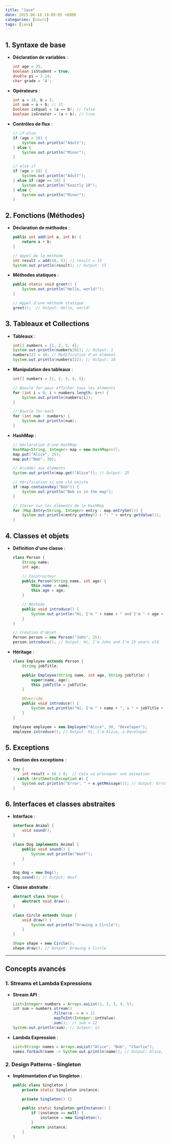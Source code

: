 ```yaml
---
title: "Java"
date: 2025-06-18 19:09:05 +0800
categories: [cours]
tags: [java]
---
```


## 1. **Syntaxe de base**

- **Déclaration de variables** :
  
  ```java
  int age = 25;
  boolean isStudent = true;
  double pi = 3.14;
  char grade = 'A';
  ```

- **Opérateurs** :
  
  ```java
  int a = 10, b = 5;
  int sum = a + b; // 15
  boolean isEqual = (a == b); // false
  boolean isGreater = (a > b); // true
  ```

- **Contrôles de flux** :
  
  ```java
  // if-else
  if (age > 18) {
      System.out.println("Adult");
  } else {
      System.out.println("Minor");
  }
  
  // else-if
  if (age > 18) {
      System.out.println("Adult");
  } else if (age == 18) {
      System.out.println("Exactly 18");
  } else {
      System.out.println("Minor");
  }
  ```

## 2. **Fonctions (Méthodes)**

- **Déclaration de méthodes** :
  
  ```java
  public int add(int a, int b) {
      return a + b;
  }
  
  // Appel de la méthode
  int result = add(10, 5); // result = 15
  System.out.println(result); // Output: 15
  ```

- **Méthodes statiques** :
  
  ```java
  public static void greet() {
      System.out.println("Hello, world!");
  }
  
  // Appel d'une méthode statique
  greet();  // Output: Hello, world!
  ```

## 3. **Tableaux et Collections**

- **Tableaux** :
  
  ```java
  int[] numbers = {1, 2, 3, 4};
  System.out.println(numbers[0]); // Output: 1
  numbers[2] = 10; // Modification d'un élément
  System.out.println(numbers[2]); // Output: 10
  ```

- **Manipulation des tableaux** :
  
  ```java
  int[] numbers = {1, 2, 3, 4, 5};
  
  // Boucle for pour afficher tous les éléments
  for (int i = 0; i < numbers.length; i++) {
      System.out.println(numbers[i]);
  }
  
  // Boucle for-each
  for (int num : numbers) {
      System.out.println(num);
  }
  ```

- **HashMap** :
  
  ```java
  // Déclaration d'une HashMap
  HashMap<String, Integer> map = new HashMap<>();
  map.put("Alice", 25);
  map.put("Bob", 30);
  
  // Accéder aux éléments
  System.out.println(map.get("Alice")); // Output: 25
  
  // Vérification si une clé existe
  if (map.containsKey("Bob")) {
      System.out.println("Bob is in the map");
  }
  
  // Itérer sur les éléments de la HashMap
  for (Map.Entry<String, Integer> entry : map.entrySet()) {
      System.out.println(entry.getKey() + ": " + entry.getValue());
  }
  ```

## 4. **Classes et objets**

- **Définition d'une classe** :
  
  ```java
  class Person {
      String name;
      int age;
  
      // Constructeur
      public Person(String name, int age) {
          this.name = name;
          this.age = age;
      }
  
      // Méthode
      public void introduce() {
          System.out.println("Hi, I'm " + name + " and I'm " + age + " years old.");
      }
  }
  
  // Création d'objet
  Person person = new Person("John", 25);
  person.introduce(); // Output: Hi, I'm John and I'm 25 years old.
  ```

- **Héritage** :
  
  ```java
  class Employee extends Person {
      String jobTitle;
  
      public Employee(String name, int age, String jobTitle) {
          super(name, age);
          this.jobTitle = jobTitle;
      }
  
      @Override
      public void introduce() {
          System.out.println("Hi, I'm " + name + ", a " + jobTitle + ".");
      }
  }
  
  Employee employee = new Employee("Alice", 30, "Developer");
  employee.introduce(); // Output: Hi, I'm Alice, a Developer.
  ```

## 5. **Exceptions**

- **Gestion des exceptions** :
  
  ```java
  try {
      int result = 10 / 0;  // Cela va provoquer une exception
  } catch (ArithmeticException e) {
      System.out.println("Error: " + e.getMessage()); // Output: Error: / by zero
  }
  ```

## 6. **Interfaces et classes abstraites**

- **Interface** :
  
  ```java
  interface Animal {
      void sound();
  }
  
  class Dog implements Animal {
      public void sound() {
          System.out.println("Woof");
      }
  }
  
  Dog dog = new Dog();
  dog.sound(); // Output: Woof
  ```

- **Classe abstraite** :
  
  ```java
  abstract class Shape {
      abstract void draw();
  }
  
  class Circle extends Shape {
      void draw() {
          System.out.println("Drawing a Circle");
      }
  }
  
  Shape shape = new Circle();
  shape.draw(); // Output: Drawing a Circle
  ```

* * *

## **Concepts avancés**

### 1. **Streams et Lambda Expressions**

- **Stream API** :
  
  ```java
  List<Integer> numbers = Arrays.asList(1, 2, 3, 4, 5);
  int sum = numbers.stream()
                   .filter(n -> n > 2)
                   .mapToInt(Integer::intValue)
                   .sum();  // sum = 12
  System.out.println(sum); // Output: 12
  ```

- **Lambda Expression** :
  
  ```java
  List<String> names = Arrays.asList("Alice", "Bob", "Charlie");
  names.forEach(name -> System.out.println(name)); // Output: Alice, Bob, Charlie
  ```

### 2. **Design Patterns - Singleton**

- **Implémentation d'un Singleton** :
  
  ```java
  public class Singleton {
      private static Singleton instance;
  
      private Singleton() {}
  
      public static Singleton getInstance() {
          if (instance == null) {
              instance = new Singleton();
          }
          return instance;
      }
  }
  ```
